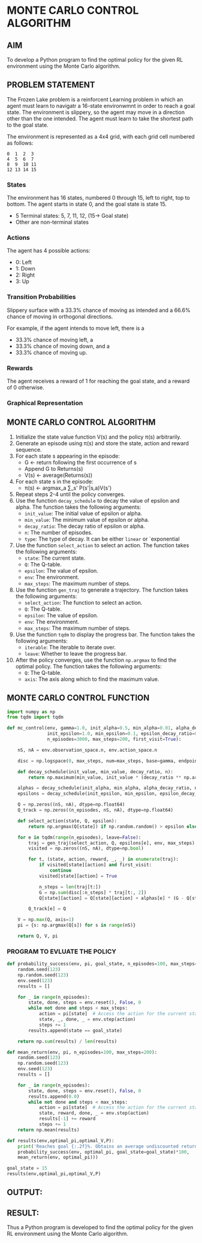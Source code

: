 # MONTE CARLO CONTROL ALGORITHM

## AIM
To develop a Python program to find the optimal policy for the given RL environment using the Monte Carlo algorithm.

## PROBLEM STATEMENT
The Frozen Lake problem is a reinforcent Learning problem in which an agent must learn to navigatr a 16-state environwmnt in order to reach a goal state. The environment is slippery, so the agent may move in a direction other than the one intended. The agent must learn to take the shortest path to the goal state.

The environment is represented as a 4x4 grid, with each grid cell numbered as follows:

```
0  1  2  3
4  5  6  7
8  9  10 11
12 13 14 15
```

### States
The environment has 16 states, numbered 0 through 15, left to right, top to bottom. The agent starts in state 0, and the goal state is state 15.
* 5 Terminal states: 5, 7, 11, 12, (15-> Goal state)
* Other are non-terminal states

### Actions
The agent has 4 possible actions:
* 0: Left
* 1: Down
* 2: Right
* 3: Up

### Transition Probabilities
Slippery surface with a 33.3% chance of moving as intended and a 66.6% chance of moving in orthogonal directions.

For example, if the agent intends to move left, there is a 
* 33.3% chance of moving left, a
* 33.3% chance of moving down, and a 
* 33.3% chance of moving up.

### Rewards
The agent receives a reward of 1 for reaching the goal state, and a reward of 0 otherwise.

### Graphical Representation



## MONTE CARLO CONTROL ALGORITHM
1. Initialize the state value function V(s) and the policy π(s) arbitrarily.
2. Generate an episode using π(s) and store the state, action and reward sequence.
3. For each state s appearing in the episode:
    * G ← return following the first occurrence of s
    * Append G to Returns(s)
    * V(s) ← average(Returns(s))
4. For each state s in the episode:
    * π(s) ← argmax_a ∑_s' P(s'|s,a)V(s')
5. Repeat steps 2-4 until the policy converges.
6. Use the function `decay_schedule` to decay the value of epsilon and alpha. The function takes the following arguments:
    * `init_value`: The initial value of epsilon or alpha.
    * `min_value`: The minimum value of epsilon or alpha.
    * `decay_ratio`: The decay ratio of epsilon or alpha.
    * `n`: The number of episodes.
    * `type`: The type of decay. It can be either `linear` or `exponential
7. Use the function `select_action` to select an action. The function takes the following arguments:
    * `state`: The current state.
    * `Q`: The Q-table.
    * `epsilon`: The value of epsilon.
    * `env`: The environment.
    * `max_steps`: The maximum number of steps.
8. Use the function `gen_traj` to generate a trajectory. The function takes the following arguments:
    * `select_action`: The function to select an action.
    * `Q`: The Q-table.
    * `epsilon`: The value of epsilon.
    * `env`: The environment.
    * `max_steps`: The maximum number of steps.
9. Use the function `tqdm` to display the progress bar. The function takes the following arguments:
    * `iterable`: The iterable to iterate over.
    * `leave`: Whether to leave the progress bar.
10. After the policy converges, use the function `np.argmax` to find the optimal policy. The function takes the following arguments:
    * `Q`: The Q-table.
    * `axis`: The axis along which to find the maximum value.


## MONTE CARLO CONTROL FUNCTION
```python
import numpy as np
from tqdm import tqdm

def mc_control(env, gamma=1.0, init_alpha=0.5, min_alpha=0.01, alpha_decay_ratio=0.5,
               init_epsilon=1.0, min_epsilon=0.1, epsilon_decay_ratio=0.9,
               n_episodes=3000, max_steps=200, first_visit=True):

    nS, nA = env.observation_space.n, env.action_space.n

    disc = np.logspace(0, max_steps, num=max_steps, base=gamma, endpoint=False)

    def decay_schedule(init_value, min_value, decay_ratio, n):
        return np.maximum(min_value, init_value * (decay_ratio ** np.arange(n)))

    alphas = decay_schedule(init_alpha, min_alpha, alpha_decay_ratio, n_episodes)
    epsilons = decay_schedule(init_epsilon, min_epsilon, epsilon_decay_ratio, n_episodes)

    Q = np.zeros((nS, nA), dtype=np.float64)
    Q_track = np.zeros((n_episodes, nS, nA), dtype=np.float64)

    def select_action(state, Q, epsilon):
        return np.argmax(Q[state]) if np.random.random() > epsilon else np.random.randint(nA)

    for e in tqdm(range(n_episodes), leave=False):
        traj = gen_traj(select_action, Q, epsilons[e], env, max_steps)
        visited = np.zeros((nS, nA), dtype=np.bool)

        for t, (state, action, reward, _, _) in enumerate(traj):
            if visited[state][action] and first_visit:
                continue
            visited[state][action] = True

            n_steps = len(traj[t:])
            G = np.sum(disc[:n_steps] * traj[t:, 2])
            Q[state][action] = Q[state][action] + alphas[e] * (G - Q[state][action])

        Q_track[e] = Q

    V = np.max(Q, axis=1)
    pi = {s: np.argmax(Q[s]) for s in range(nS)}

    return Q, V, pi
```

### PROGRAM TO EVLUATE THE POLICY
```python
def probability_success(env, pi, goal_state, n_episodes=100, max_steps=200):
    random.seed(123)
    np.random.seed(123)
    env.seed(123)
    results = []

    for _ in range(n_episodes):
        state, done, steps = env.reset(), False, 0
        while not done and steps < max_steps:
            action = pi[state]  # Access the action for the current state from the policy dictionary
            state, _, done, _ = env.step(action)
            steps += 1
        results.append(state == goal_state)

    return np.sum(results) / len(results)

def mean_return(env, pi, n_episodes=100, max_steps=200):
    random.seed(123)
    np.random.seed(123)
    env.seed(123)
    results = []

    for _ in range(n_episodes):
        state, done, steps = env.reset(), False, 0
        results.append(0.0)
        while not done and steps < max_steps:
            action = pi[state]  # Access the action for the current state from the policy dictionary
            state, reward, done, _ = env.step(action)
            results[-1] += reward
            steps += 1
    return np.mean(results)

def results(env,optimal_pi,optimal_V,P):
    print('Reaches goal {:.2f}%. Obtains an average undiscounted return of {:.4f}.'.format(
    probability_success(env, optimal_pi, goal_state=goal_state)*100,
    mean_return(env, optimal_pi)))

goal_state = 15
results(env,optimal_pi,optimal_V,P)
```
## OUTPUT:


## RESULT:
Thus a Python program is developed to find the optimal policy for the given RL environment using the Monte Carlo algorithm.